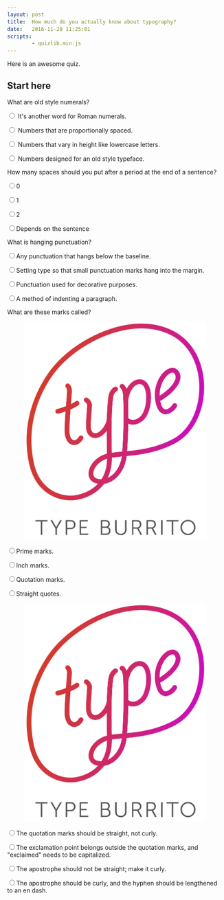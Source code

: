 ```yaml
---
layout: post
title:  How much do you actually know about typography?
date:   2016-11-28 11:25:01
scripts:
        - quizlib.min.js
---
```


Here is an awesome quiz.

Start here
------------------------------

<div id="quiz-container">

  <div class="question">
    <div class="question-title">What are old style numerals?</div>
    <div class="question-answers">
      <p><input type="radio" name="q1" value="a"/> It's another word for Roman numerals. </p>
      <p><input type="radio" name="q1" value="b"/> Numbers that are proportionally spaced. </p>
      <p><input type="radio" name="q1" value="c"/> Numbers that vary in height like lowercase letters. </p>
      <p><input type="radio" name="q1" value="d"/> Numbers designed for an old style typeface. </p>
    </div>
  </div>

  <div class="question">
    <div class="question-title">How many spaces should you put after a period at the end of a sentence?</div>
    <div class="question-answers">
      <p><input type="radio" name="q1" value="a"/>0</p>
      <p><input type="radio" name="q1" value="b"/>1</p>
      <p><input type="radio" name="q1" value="c"/>2</p>
      <p><input type="radio" name="q1" value="d"/>Depends on the sentence</p>
    </div>
  </div>

   <div class="question">
    <div class="question-title">What is hanging punctuation?</div>
    <div class="question-answers">
      <p><input type="radio" name="q1" value="a"/>Any punctuation that hangs below the baseline.</p>
      <p><input type="radio" name="q1" value="b"/>Setting type so that small punctuation marks hang into the margin.</p>
      <p><input type="radio" name="q1" value="c"/>Punctuation used for decorative purposes.</p>
      <p><input type="radio" name="q1" value="d"/>A method of indenting a paragraph.</p>
    </div>
  </div>

  <div class="question">
    <div class="question-title">What are these marks called?</div>
    <figure class="question-image">
      <img src="/images/type_burrito_logo.png" />
    </figure>
    <div class="question-answers">
      <p><input type="radio" name="q1" value="a"/>Prime marks.</p>
      <p><input type="radio" name="q1" value="b"/>Inch marks.</p>
      <p><input type="radio" name="q1" value="c"/>Quotation marks.</p>
      <p><input type="radio" name="q1" value="d"/>Straight quotes.</p>
    </div>
  </div>

  <div class="question">
    <div class="question-title"How would you fix this sentence?</div>
    <figure class="question-image">
      <img src="/images/type_burrito_logo.png" />
    </figure>
    <div class="question-answers">
      <p><input type="radio" name="q1" value="a"/>The quotation marks should be straight, not curly.</p>
      <p><input type="radio" name="q1" value="b"/>The exclamation point belongs outside the quotation marks, and "exclaimed" needs to be capitalized.</p>
      <p><input type="radio" name="q1" value="c"/>The apostrophe should not be straight; make it curly.</p>
      <p><input type="radio" name="q1" value="d"/>The apostrophe should be curly, and the hyphen should be lengthened to an en dash.</p>
    </div>
  </div>


</div>
